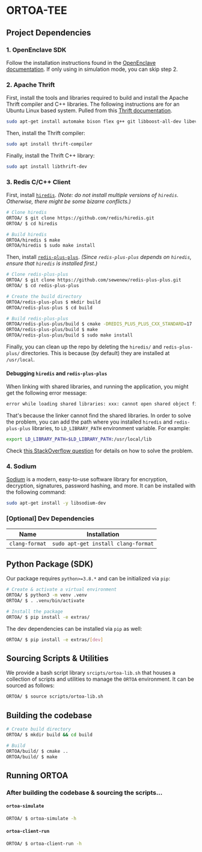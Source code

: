 # ORTOA-TEE

## Project Dependencies

### 1. OpenEnclave SDK

Follow the installation instructions found in the [OpenEnclave documentation](https://github.com/openenclave/openenclave/blob/master/docs/GettingStartedDocs/install_oe_sdk-Ubuntu_20.04.md). If only using in simulation mode, you can skip step 2.

### 2. Apache Thrift

First, install the tools and libraries required to build and install the Apache Thrift compiler and C++ libraries. The following instructions are for an Ubuntu Linux based system. Pulled from this [Thrift documentation](https://thrift.apache.org/docs/install/debian.html).

```bash
sudo apt-get install automake bison flex g++ git libboost-all-dev libevent-dev libssl-dev libtool make pkg-config
```

Then, install the Thrift compiler:

```bash
sudo apt install thrift-compiler
```

Finally, install the Thrift C++ library:

```bash
sudo apt install libthrift-dev
```

### 3. Redis C/C++ Client

First, install [`hiredis`](https://github.com/redis/hiredis). _(Note: do not install multiple versions of `hiredis`. Otherwise, there might be some bizarre conflicts.)_

```bash
# Clone hiredis
ORTOA/ $ git clone https://github.com/redis/hiredis.git
ORTOA/ $ cd hiredis

# Build hiredis
ORTOA/hiredis $ make
ORTOA/hiredis $ sudo make install
```

Then, install [`redis-plus-plus`](https://github.com/sewenew/redis-plus-plus). _(Since `redis-plus-plus` depends on `hiredis`, ensure that `hiredis` is installed first.)_

```bash
# Clone redis-plus-plus
ORTOA/ $ git clone https://github.com/sewenew/redis-plus-plus.git
ORTOA/ $ cd redis-plus-plus

# Create the build directory
ORTOA/redis-plus-plus $ mkdir build
ORTOA/redis-plus-plus $ cd build

# Build redis-plus-plus
ORTOA/redis-plus-plus/build $ cmake -DREDIS_PLUS_PLUS_CXX_STANDARD=17 ..
ORTOA/redis-plus-plus/build $ make
ORTOA/redis-plus-plus/build $ sudo make install
```

Finally, you can clean up the repo by deleting the `hiredis/` and `redis-plus-plus/` directories. This is because (by default) they are installed at `/usr/local`.

#### Debugging `hiredis` and `redis-plus-plus`

When linking with shared libraries, and running the application, you might get the following error message:

```bash
error while loading shared libraries: xxx: cannot open shared object file: No such file or directory.
```

That's because the linker cannot find the shared libraries. In order to solve the problem, you can add the path where you installed `hiredis` and `redis-plus-plus` libraries, to `LD_LIBRARY_PATH` environment variable. For example:

```bash
export LD_LIBRARY_PATH=$LD_LIBRARY_PATH:/usr/local/lib
```

Check [this StackOverflow question](https://stackoverflow.com/questions/480764/linux-error-while-loading-shared-libraries-cannot-open-shared-object-file-no-s) for details on how to solve the problem.

### 4. Sodium

[Sodium](https://github.com/jedisct1/libsodium) is a modern, easy-to-use software library for encryption, decryption, signatures, password hashing, and more. It can be installed with the following command:

```bash
sudo apt-get install -y libsodium-dev
```

### [Optional] Dev Dependencies

| Name           | Installation                        |
| -------------- | ----------------------------------- |
| `clang-format` | `sudo apt-get install clang-format` |

## Python Package (SDK)

Our package requires `python>=3.8.*` and can be initialized via `pip`:

```bash
# Create & activate a virtual environment
ORTOA/ $ python3 -m venv .venv
ORTOA/ $ . .venv/bin/activate

# Install the package
ORTOA/ $ pip install -e extras/
```

The dev dependencies can be installed via `pip` as well:

```bash
ORTOA/ $ pip install -e extras/[dev]
```

## Sourcing Scripts & Utilities

We provide a bash script library `srcipts/ortoa-lib.sh` that houses a collection of scripts and utilities to manage the `ORTOA` environment. It can be sourced as follows:

```bash
ORTOA/ $ source scripts/ortoa-lib.sh
```

## Building the codebase

```bash
# Create build directory
ORTOA/ $ mkdir build && cd build

# Build
ORTOA/build/ $ cmake ..
ORTOA/build/ $ make
```

## Running ORTOA

### After building the codebase & sourcing the scripts...

#### `ortoa-simulate`

```bash
ORTOA/ $ ortoa-simulate -h
```

#### `ortoa-client-run`

```bash
ORTOA/ $ ortoa-client-run -h
```
